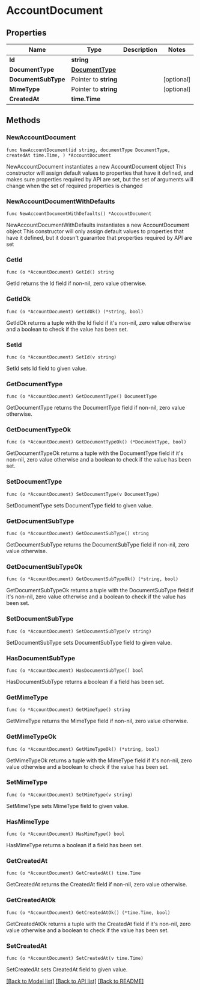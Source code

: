 # AccountDocument

## Properties

Name | Type | Description | Notes
------------ | ------------- | ------------- | -------------
**Id** | **string** |  | 
**DocumentType** | [**DocumentType**](DocumentType.md) |  | 
**DocumentSubType** | Pointer to **string** |  | [optional] 
**MimeType** | Pointer to **string** |  | [optional] 
**CreatedAt** | **time.Time** |  | 

## Methods

### NewAccountDocument

`func NewAccountDocument(id string, documentType DocumentType, createdAt time.Time, ) *AccountDocument`

NewAccountDocument instantiates a new AccountDocument object
This constructor will assign default values to properties that have it defined,
and makes sure properties required by API are set, but the set of arguments
will change when the set of required properties is changed

### NewAccountDocumentWithDefaults

`func NewAccountDocumentWithDefaults() *AccountDocument`

NewAccountDocumentWithDefaults instantiates a new AccountDocument object
This constructor will only assign default values to properties that have it defined,
but it doesn't guarantee that properties required by API are set

### GetId

`func (o *AccountDocument) GetId() string`

GetId returns the Id field if non-nil, zero value otherwise.

### GetIdOk

`func (o *AccountDocument) GetIdOk() (*string, bool)`

GetIdOk returns a tuple with the Id field if it's non-nil, zero value otherwise
and a boolean to check if the value has been set.

### SetId

`func (o *AccountDocument) SetId(v string)`

SetId sets Id field to given value.


### GetDocumentType

`func (o *AccountDocument) GetDocumentType() DocumentType`

GetDocumentType returns the DocumentType field if non-nil, zero value otherwise.

### GetDocumentTypeOk

`func (o *AccountDocument) GetDocumentTypeOk() (*DocumentType, bool)`

GetDocumentTypeOk returns a tuple with the DocumentType field if it's non-nil, zero value otherwise
and a boolean to check if the value has been set.

### SetDocumentType

`func (o *AccountDocument) SetDocumentType(v DocumentType)`

SetDocumentType sets DocumentType field to given value.


### GetDocumentSubType

`func (o *AccountDocument) GetDocumentSubType() string`

GetDocumentSubType returns the DocumentSubType field if non-nil, zero value otherwise.

### GetDocumentSubTypeOk

`func (o *AccountDocument) GetDocumentSubTypeOk() (*string, bool)`

GetDocumentSubTypeOk returns a tuple with the DocumentSubType field if it's non-nil, zero value otherwise
and a boolean to check if the value has been set.

### SetDocumentSubType

`func (o *AccountDocument) SetDocumentSubType(v string)`

SetDocumentSubType sets DocumentSubType field to given value.

### HasDocumentSubType

`func (o *AccountDocument) HasDocumentSubType() bool`

HasDocumentSubType returns a boolean if a field has been set.

### GetMimeType

`func (o *AccountDocument) GetMimeType() string`

GetMimeType returns the MimeType field if non-nil, zero value otherwise.

### GetMimeTypeOk

`func (o *AccountDocument) GetMimeTypeOk() (*string, bool)`

GetMimeTypeOk returns a tuple with the MimeType field if it's non-nil, zero value otherwise
and a boolean to check if the value has been set.

### SetMimeType

`func (o *AccountDocument) SetMimeType(v string)`

SetMimeType sets MimeType field to given value.

### HasMimeType

`func (o *AccountDocument) HasMimeType() bool`

HasMimeType returns a boolean if a field has been set.

### GetCreatedAt

`func (o *AccountDocument) GetCreatedAt() time.Time`

GetCreatedAt returns the CreatedAt field if non-nil, zero value otherwise.

### GetCreatedAtOk

`func (o *AccountDocument) GetCreatedAtOk() (*time.Time, bool)`

GetCreatedAtOk returns a tuple with the CreatedAt field if it's non-nil, zero value otherwise
and a boolean to check if the value has been set.

### SetCreatedAt

`func (o *AccountDocument) SetCreatedAt(v time.Time)`

SetCreatedAt sets CreatedAt field to given value.



[[Back to Model list]](../README.md#documentation-for-models) [[Back to API list]](../README.md#documentation-for-api-endpoints) [[Back to README]](../README.md)


